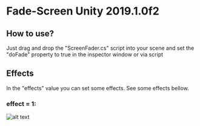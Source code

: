 # Fade-Screen Unity 2019.1.0f2

## How to use?
Just drag and drop the "ScreenFader.cs" script into your scene and set the "doFade"
property to true in the inspector window or via script

## Effects
In the "effects" value you can set some effects. See some effects bellow.

### effect = 1:
![alt text](http://url/to/img.png)
